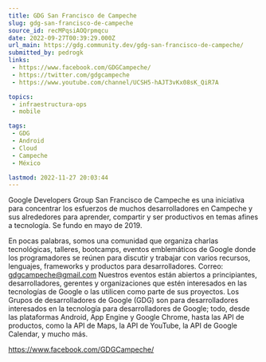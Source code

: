 ```yaml
---
title: GDG San Francisco de Campeche
slug: gdg-san-francisco-de-campeche
source_id: recMPqsiAOQrpmqcu
date: 2022-09-27T00:39:29.000Z
url_main: https://gdg.community.dev/gdg-san-francisco-de-campeche/
submitted_by: pedrogk
links: 
 - https://www.facebook.com/GDGCampeche/
 - https://twitter.com/gdgcampeche
 - https://www.youtube.com/channel/UCSH5-hAJT3vKx08sK_QiR7A

topics: 
 - infraestructura-ops
 - mobile

tags: 
 - GDG
 - Android
 - Cloud
 - Campeche
 - México

lastmod: 2022-11-27 20:03:44
---
```


Google Developers Group San Francisco de Campeche es una iniciativa para concentrar los esfuerzos de muchos desarrolladores en Campeche y sus alrededores para aprender, compartir y ser productivos en temas afines a tecnología. Se fundo en mayo de 2019.

En pocas palabras, somos una comunidad que organiza charlas tecnológicas, talleres, bootcamps, eventos emblemáticos de Google donde los programadores se reúnen para discutir y trabajar con varios recursos, lenguajes, frameworks y productos para desarrolladores.
Correo: gdgcampeche@gmail.com
Nuestros eventos están abiertos a principiantes, desarrolladores, gerentes y organizaciones que estén interesados ​​en las tecnologías de Google o las utilicen como parte de sus proyectos. Los Grupos de desarrolladores de Google (GDG) son para desarrolladores interesados ​​en la tecnología para desarrolladores de Google; todo, desde las plataformas Android, App Engine y Google Chrome, hasta las API de productos, como la API de Maps, la API de YouTube, la API de Google Calendar, y mucho más.

<https://www.facebook.com/GDGCampeche/>

